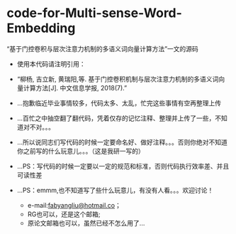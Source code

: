 # code-for-Multi-sense-Word-Embedding
“基于门控卷积与层次注意力机制的多语义词向量计算方法”一文的源码  
  * 使用本代码请注明引用：  
  * “柳杨, 吉立新, 黄瑞阳,等. 基于门控卷积机制与层次注意力机制的多语义词向量计算方法[J]. 中文信息学报, 2018(7).”
  * ...抱歉临近毕业事情较多，代码太多、太乱，忙完这些事情有空再整理上传
  * ...百忙之中抽空翻了翻代码，凭着仅存的记忆注释、整理并上传了一些，不知道对不对。。。
  
  * ...所以说同志们写代码的时候一定要命名好、做好注释。。。否则你绝对不知道你之前写的什么玩意儿。。。（这是我研一写的）
  * ...PS：写代码的时候一定要以一定的规范和标准，否则代码执行效率差、并且可读性差
  * ...PS：emmm,也不知道写了些什么玩意儿，有没有人看。。。欢迎讨论！
    * e-mail:fabyangliu@hotmail.co；
    * RG也可以，还是这个邮箱; 
    * 原论文邮箱也可以，虽然已经不怎么用了...
